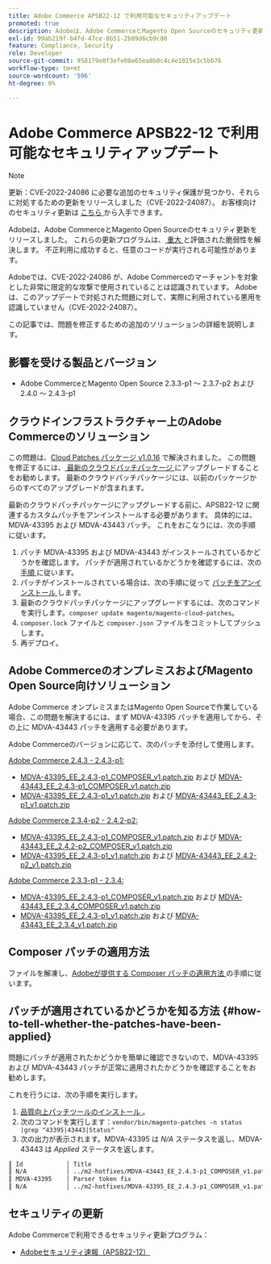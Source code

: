 ```yaml
---
title: Adobe Commerce APSB22-12 で利用可能なセキュリティアップデート
promoted: true
description: Adobeは、Adobe CommerceとMagento Open Sourceのセキュリティ更新をリリースしました。 これらの更新プログラムは、重大であると評価された脆弱性を解決します。 不正利用に成功すると、任意のコードが実行される可能性があります。
exl-id: 99ab219f-b4fd-47ce-8b51-2b89d6cb9c80
feature: Compliance, Security
role: Developer
source-git-commit: 958179e0f3efe08e65ea8b0c4c4e1015e3c5bb76
workflow-type: tm+mt
source-wordcount: '506'
ht-degree: 0%

---
```


# Adobe Commerce APSB22-12 で利用可能なセキュリティアップデート

>[!NOTE]
>
>更新：CVE-2022-24086 に必要な追加のセキュリティ保護が見つかり、それらに対処するための更新をリリースしました（CVE-2022-24087）。 お客様向けのセキュリティ更新は [ こちら ](https://helpx.adobe.com/security/products/magento/apsb22-12.html) から入手できます。


Adobeは、Adobe CommerceとMagento Open Sourceのセキュリティ更新をリリースしました。 これらの更新プログラムは、[ 重大 ](https://helpx.adobe.com/security/severity-ratings.html) と評価された脆弱性を解決します。 不正利用に成功すると、任意のコードが実行される可能性があります。

Adobeでは、CVE-2022-24086 が、Adobe Commerceのマーチャントを対象とした非常に限定的な攻撃で使用されていることは認識されています。 Adobeは、このアップデートで対処された問題に対して、実際に利用されている悪用を認識していません（CVE-2022-24087）。

この記事では、問題を修正するための追加のソリューションの詳細を説明します。

## 影響を受ける製品とバージョン

* Adobe CommerceとMagento Open Source 2.3.3-p1 ～ 2.3.7-p2 および 2.4.0 ～ 2.4.3-p1

## クラウドインフラストラクチャー上のAdobe Commerceのソリューション

この問題は、[Cloud Patches パッケージ v1.0.16](https://devdocs.magento.com/cloud/release-notes/mcp-release-notes.html?itm_source=devdocs&amp;itm_medium=search_page&amp;itm_campaign=federated_search&amp;itm_term=v1.0.16#v1016) で解決されました。 この問題を修正するには、[ 最新のクラウドパッチパッケージ ](https://devdocs.magento.com/cloud/release-notes/mcp-release-notes.html?itm_source=devdocs&amp;itm_medium=search_page&amp;itm_campaign=federated_search&amp;itm_term=v1.0.16#latest) にアップグレードすることをお勧めします。 最新のクラウドパッチパッケージには、以前のパッケージからのすべてのアップグレードが含まれます。

最新のクラウドパッチパッケージにアップグレードする前に、APSB22-12 に関連するカスタムパッチをアンインストールする必要があります。 具体的には、MDVA-43395 および MDVA-43443 パッチ。 これをおこなうには、次の手順に従います。

1. パッチ MDVA-43395 および MDVA-43443 がインストールされているかどうかを確認します。 パッチが適用されているかどうかを確認するには、次の [ 手順 ](#how-to-tell-whether-the-patches-have-been-applied) に従います。
1. パッチがインストールされている場合は、次の手順に従って [ パッチをアンインストール ](https://devdocs.magento.com/cloud/project/project-patch.html?itm_source=devdocs&amp;itm_medium=search_page&amp;itm_campaign=federated_search&amp;itm_term=uninstall%20patch#revert-a-custom-patch) します。
1. 最新のクラウドパッチパッケージにアップグレードするには、次のコマンドを実行します。`composer update magento/magento-cloud-patches`。
1. `composer.lock` ファイルと `composer.json` ファイルをコミットしてプッシュします。
1. 再デプロイ。

## Adobe CommerceのオンプレミスおよびMagento Open Source向けソリューション

Adobe Commerce オンプレミスまたはMagento Open Sourceで作業している場合、この問題を解決するには、まず MDVA-43395 パッチを適用してから、その上に MDVA-43443 パッチを適用する必要があります。

Adobe Commerceのバージョンに応じて、次のパッチを添付して使用します。

<u>Adobe Commerce 2.4.3 - 2.4.3-p1:</u>

* [MDVA-43395_EE_2.4.3-p1_COMPOSER_v1.patch.zip](assets/MDVA-43395_EE_2.4.3-p1_COMPOSER_v1.patch.zip) および [MDVA-43443_EE_2.4.3-p1_COMPOSER_v1.patch.zip](assets/MDVA-43443_EE_2.4.3-p1_COMPOSER_v1.patch.zip)
* [MDVA-43395_EE_2.4.3-p1_v1.patch.zip](assets/MDVA-43395_EE_2.4.3-p1_v1.patch.zip) および [MDVA-43443_EE_2.4.3-p1_v1.patch.zip](assets/MDVA-43443_EE_2.4.3-p1_v1.patch.zip)

<u>Adobe Commerce 2.3.4-p2 - 2.4.2-p2:</u>

* [MDVA-43395_EE_2.4.3-p1_COMPOSER_v1.patch.zip](assets/MDVA-43395_EE_2.4.3-p1_COMPOSER_v1.patch.zip) および [MDVA-43443_EE_2.4.2-p2_COMPOSER_v1.patch.zip](assets/MDVA-43443_EE_2.4.2-p2_COMPOSER_v1.patch.zip)
* [MDVA-43395_EE_2.4.3-p1_v1.patch.zip](assets/MDVA-43395_EE_2.4.3-p1_v1.patch.zip) および [MDVA-43443_EE_2.4.2-p2_v1.patch.zip](assets/MDVA-43443_EE_2.4.2-p2_v1.patch.zip)

<u>Adobe Commerce 2.3.3-p1 - 2.3.4:</u>

* [MDVA-43395_EE_2.4.3-p1_COMPOSER_v1.patch.zip](assets/MDVA-43395_EE_2.4.3-p1_COMPOSER_v1.patch.zip) および [MDVA-43443_EE_2.3.4_COMPOSER_v1.patch.zip](assets/MDVA-43443_EE_2.3.4_COMPOSER_v1.patch.zip)
* [MDVA-43395_EE_2.4.3-p1_v1.patch.zip](assets/MDVA-43395_EE_2.4.3-p1_v1.patch.zip) および [MDVA-43443_EE_2.3.4_v1.patch.zip](assets/MDVA-43443_EE_2.3.4_v1.patch.zip)

## Composer パッチの適用方法

ファイルを解凍し、[Adobeが提供する Composer パッチの適用方法 ](/help/how-to/general/how-to-apply-a-composer-patch-provided-by-magento.md) の手順に従います。


## パッチが適用されているかどうかを知る方法 {#how-to-tell-whether-the-patches-have-been-applied}

問題にパッチが適用されたかどうかを簡単に確認できないので、MDVA-43395 および MDVA-43443 パッチが正常に適用されたかどうかを確認することをお勧めします。

これを行うには、次の手順を実行します。

1. [ 品質向上パッチツールのインストール ](https://devdocs.magento.com/quality-patches/usage.html)。
1. 次のコマンドを実行します：`vendor/bin/magento-patches -n status |grep "43395|43443|Status"`
1. 次の出力が表示されます。MDVA-43395 は *N/A* ステータスを返し、MDVA-43443 は *Applied* ステータスを返します。

```bash
║ Id            │ Title                                                        │ Category        │ Origin                 │ Status      │ Details                                          ║
║ N/A           │ ../m2-hotfixes/MDVA-43443_EE_2.4.3-p1_COMPOSER_v1.patch      │ Other           │ Local                  │ Applied     │ Patch type: Custom                               ║
║ MDVA-43395    │ Parser token fix                                             │ Other           │ Adobe Commerce Support │ N/A         │ Patch type: Required                             ║
║ N/A           │ ../m2-hotfixes/MDVA-43395_EE_2.4.3-p1_COMPOSER_v1.patch      │ Other           │ Local                  │ N/A         │ Patch type: Custom                               ║
```

## セキュリティの更新

Adobe Commerceで利用できるセキュリティ更新プログラム：

* [Adobeセキュリティ速報（APSB22-12） ](https://helpx.adobe.com/security/products/magento/apsb22-12.html)
